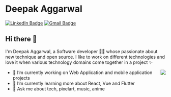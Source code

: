 
# Deepak Aggarwal  

[![LinkedIn Badge](https://img.shields.io/badge/-grey?logo=linkedin&style=for-the-badge&&labelColor=754ad3&color=754ad3&label=deepak-aggarwal)](https://in.linkedin.com/in/deepak-aggarwal-8b37a5135/) [![Gmail Badge](https://img.shields.io/badge/-grey?logo=gmail&style=for-the-badge&labelColor=orange&color=orange&label=deep.agg2299%40gmail.com)](mailto:deep.agg2299%40gmail.com)

## Hi there 👋 

<!--
**Deepak2299/Deepak2299** is a ✨ _special_ ✨ repository because its `README.md` (this file) appears on your GitHub profile.

Here are some ideas to get you started:

- 🔭 I’m currently working on ...
- 🌱 I’m currently learning ...
- 👯 I’m looking to collaborate on ...
- 🤔 I’m looking for help with ...
- 💬 Ask me about ...
- 📫 How to reach me: ...
- 😄 Pronouns: ...
- ⚡ Fun fact: ...
-->

I'm Deepak Aggarwal, a Software developer :man_technologist: whose passionate about new technique and open source.
I like to work on different technologies and love it when various technology domains come together in a project ✨

<img align="right" src="http://www.piskelapp.com/static/resources/github_octocat.gif">

- 🔭 I’m currently working on Web Application and mobile application projects
- 🌱 I’m currently learning more about React, Vue and Flutter
- 💬 Ask me about tech, pixelart, music, anime
